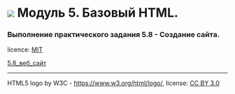 # ![](https://www.w3.org/html/logo/badge/html5-badge-h-solo.png) Модуль 5. Базовый HTML. 

### Выполнение практического задания 5.8 - Создание сайта.

licence: [MIT](./license.md)

[5.8_веб_сайт](https://boffobos.github.io/Skillfactory_5.8_HTML/)

--------

HTML5 logo by W3C - https://www.w3.org/html/logo/, license: [CC BY 3.0](https://creativecommons.org/licenses/by/3.0/)